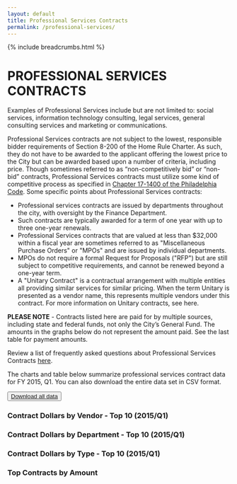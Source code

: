 ```yaml
---
layout: default
title: Professional Services Contracts
permalink: /professional-services/
---
```


{% include breadcrumbs.html %}

# PROFESSIONAL SERVICES CONTRACTS

Examples of Professional Services include but are not limited to: social services, information technology consulting, legal services, general consulting services and marketing or communications.

Professional Services contracts are not subject to the lowest, responsible bidder requirements of Section 8-200 of the Home Rule Charter. As such, they do not have to be awarded to the applicant offering the lowest price to the City but can be awarded based upon a number of criteria, including price. Though sometimes referred to as “non-competitively bid” or “non-bid” contracts, Professional Services contracts must utilize some kind of competitive process as specified in [Chapter 17-1400 of the Philadelphia Code](http://phillycode.org/17/17-1400/). Some specific points about Professional Services contracts:

* Professional services contracts are issued by departments throughout the city, with oversight by the Finance Department.
* Such contracts are typically awarded for a term of one year with up to three one-year renewals.
* Professional Services contracts that are valued at less than $32,000 within a fiscal year are sometimes referred to as "Miscellaneous Purchase Orders" or "MPOs" and are issued by individual departments.
* MPOs do not require a formal Request for Proposals ("RFP") but are still subject to competitive requirements, and cannot be renewed beyond a one-year term.
* A "Unitary Contract" is a contractual arrangement with multiple entities all providing similar services for similar pricing. When the term Unitary is presented as a vendor name, this represents multiple vendors under this contract. For more information on Unitary contracts, see here.

**PLEASE NOTE** - Contracts listed here are paid for by multiple sources, including state and federal funds, not only the City’s General Fund. The amounts in the graphs below do not represent the amount paid. See the last table for payment amounts.

Review a list of frequently asked questions about Professional Services Contracts [here](/professional-services/faq).

The charts and table below summarize professional services contract data for FY 2015, Q1. You can also download the entire data set in CSV format.

<div>
  <button class="btn link">
    <a href="https://github.com/CityOfPhiladelphia/contracts/tree/gh-pages/professional-services/data">Download all data</a>
  </button>
</div>

<div class="row">
    <div class="col-md-12">
        <h3 class="chart">Contract Dollars by Vendor - Top 10 (2015/Q1)</h3>
        <!--<div class="visualization" data-source="{{ "/data.csv" | prepend: site.baseurl }}" data-groupby="vendor" data-aggregate="contract_amount" data-limit="10"></div>-->
        <div id="by_vendor"></div>
    </div>
</div>
<div class="row">
    <div class="col-md-12">
        <h3 class="chart">Contract Dollars by Department - Top 10 (2015/Q1)</h3>
        <!--<div class="visualization" data-source="{{ "/data.csv" | prepend: site.baseurl }}" data-groupby="department_name" data-aggregate="contract_amount" data-limit="10"></div>-->
        <div id="by_department"></div>
    </div>
</div>
<div class="row">
    <div class="col-md-12">
	<h3 class="chart">Contract Dollars by Type - Top 10 (2015/Q1)</h3>
	<div id="by_type"></div>
    </div>
</div>
<div class="row">
    <div class="col-md-12">
        <h3>Top Contracts by Amount</h3>
        <table id="browse" class="table table-striped"></table>
    </div>
</div>

<script type="text/javascript">
sources = [
    {
        path: '{{ "/tree/gh-pages/professional-services/data/FY-2015-Q1.csv" | prepend: site.baseurl }}',
        cleanCurrency: ['contract_amount', 'tot_payments'],
        visualizations: [
            {
                container: '#by_vendor',
                type: 'pie',
                groupBy: 'vendor',
                aggregate: 'contract_amount',
                limit: 10
            },
            {
                container: '#by_department',
                type: 'pie',
                groupBy: 'department_name',
                aggregate: 'contract_amount',
                limit: 10
            },
	    {
		container: '#by_type',
		type: 'pie',
		groupBy: 'contract_structure_type',
		aggregate: 'contract_amount',
		limit: 10
	    },
            {
                container: '#browse',
                type: 'table',
                columns: {
                    'department_name': 'Department',
                    'vendor': 'Vendor',
                    'contract_structure_type': 'Type',
                    'short_desc': 'Description',
                    'contract_amount': 'Contract Amount',
                    'tot_payments': 'Payments'
                },
                sort: [
                    [4, 'desc']
                ]
            }
        ]
    }
];
</script>
